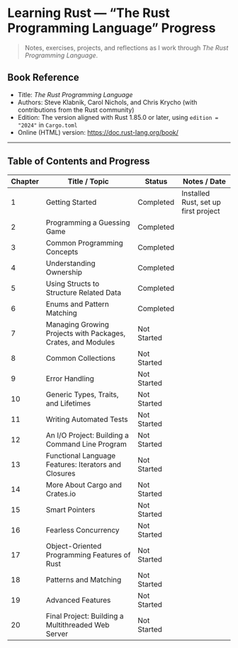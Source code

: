 # Learning Rust — “The Rust Programming Language” Progress

> Notes, exercises, projects, and reflections as I work through *The Rust Programming Language*.

## Book Reference

- Title: *The Rust Programming Language*  
- Authors: Steve Klabnik, Carol Nichols, and Chris Krycho (with contributions from the Rust community)
- Edition: The version aligned with Rust 1.85.0 or later, using `edition = "2024"` in `Cargo.toml` 
- Online (HTML) version: https://doc.rust-lang.org/book/

---

## Table of Contents and Progress

| Chapter | Title / Topic | Status | Notes / Date |
|----------|----------------|---------|---------------|
| 1 | Getting Started | Completed | Installed Rust, set up first project |
| 2 | Programming a Guessing Game | Completed | |
| 3 | Common Programming Concepts | Completed | |
| 4 | Understanding Ownership | Completed | |
| 5 | Using Structs to Structure Related Data | Completed | |
| 6 | Enums and Pattern Matching | Completed | |
| 7 | Managing Growing Projects with Packages, Crates, and Modules | Not Started | |
| 8 | Common Collections | Not Started | |
| 9 | Error Handling | Not Started | |
| 10 | Generic Types, Traits, and Lifetimes | Not Started | |
| 11 | Writing Automated Tests | Not Started | |
| 12 | An I/O Project: Building a Command Line Program | Not Started | |
| 13 | Functional Language Features: Iterators and Closures | Not Started | |
| 14 | More About Cargo and Crates.io | Not Started | |
| 15 | Smart Pointers | Not Started | |
| 16 | Fearless Concurrency | Not Started | |
| 17 | Object-Oriented Programming Features of Rust | Not Started | |
| 18 | Patterns and Matching | Not Started | |
| 19 | Advanced Features | Not Started | |
| 20 | Final Project: Building a Multithreaded Web Server | Not Started | |


